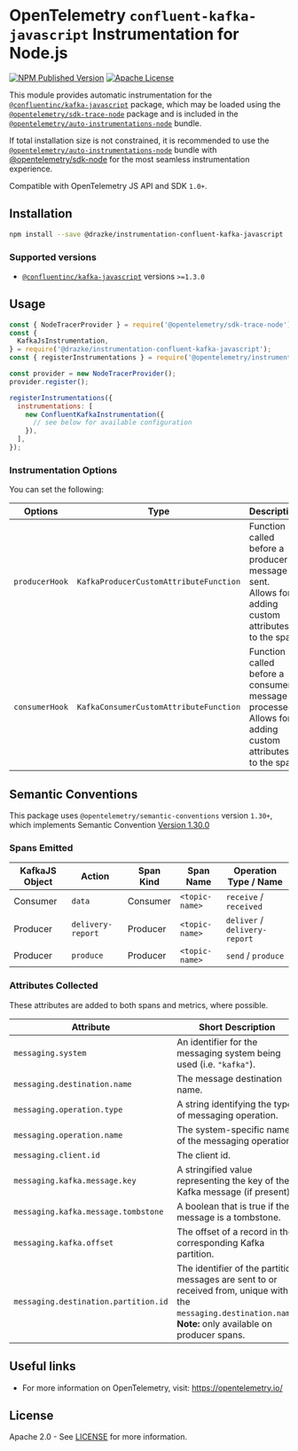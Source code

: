 # OpenTelemetry `confluent-kafka-javascript` Instrumentation for Node.js

[![NPM Published Version][npm-img]][npm-url]
[![Apache License][license-image]][license-image]

This module provides automatic instrumentation for the [`@confluentinc/kafka-javascript`](https://www.npmjs.com/package/@confluentinc/kafka-javascript) package, which may be loaded using the [`@opentelemetry/sdk-trace-node`](https://github.com/open-telemetry/opentelemetry-js/tree/main/packages/opentelemetry-sdk-trace-node) package and is included in the [`@opentelemetry/auto-instrumentations-node`](https://www.npmjs.com/package/@opentelemetry/auto-instrumentations-node) bundle.

If total installation size is not constrained, it is recommended to use the [`@opentelemetry/auto-instrumentations-node`](https://www.npmjs.com/package/@opentelemetry/auto-instrumentations-node) bundle with [@opentelemetry/sdk-node](`https://www.npmjs.com/package/@opentelemetry/sdk-node`) for the most seamless instrumentation experience.

Compatible with OpenTelemetry JS API and SDK `1.0+`.

## Installation

```bash
npm install --save @drazke/instrumentation-confluent-kafka-javascript
```

### Supported versions

- [`@confluentinc/kafka-javascript`](https://www.npmjs.com/package/@confluentinc/kafka-javascript) versions `>=1.3.0`

## Usage

```js
const { NodeTracerProvider } = require('@opentelemetry/sdk-trace-node');
const {
  KafkaJsInstrumentation,
} = require('@drazke/instrumentation-confluent-kafka-javascript');
const { registerInstrumentations } = require('@opentelemetry/instrumentation');

const provider = new NodeTracerProvider();
provider.register();

registerInstrumentations({
  instrumentations: [
    new ConfluentKafkaInstrumentation({
      // see below for available configuration
    }),
  ],
});
```

### Instrumentation Options

You can set the following:

| Options        | Type                                   | Description                                                                                              |
| -------------- | -------------------------------------- | -------------------------------------------------------------------------------------------------------- |
| `producerHook` | `KafkaProducerCustomAttributeFunction` | Function called before a producer message is sent. Allows for adding custom attributes to the span.      |
| `consumerHook` | `KafkaConsumerCustomAttributeFunction` | Function called before a consumer message is processed. Allows for adding custom attributes to the span. |

## Semantic Conventions

This package uses `@opentelemetry/semantic-conventions` version `1.30+`, which implements Semantic Convention [Version 1.30.0](https://github.com/open-telemetry/semantic-conventions/blob/v1.30.0/docs/README.md)

### Spans Emitted

| KafkaJS Object | Action                     | Span Kind | Span Name      | Operation Type / Name         |
| -------------- | -------------------------- | --------- | -------------- | ----------------------------- |
| Consumer       | `data`                     | Consumer  | `<topic-name>` | `receive` / `received`        |
| Producer       | `delivery-report`          | Producer  | `<topic-name>` | `deliver` / `delivery-report` |
| Producer       | `produce`                  | Producer  | `<topic-name>` | `send` / `produce`            |

### Attributes Collected

These attributes are added to both spans and metrics, where possible.

| Attribute                            | Short Description                                                                                                                                                  |
| ------------------------------------ | ------------------------------------------------------------------------------------------------------------------------------------------------------------------ |
| `messaging.system`                   | An identifier for the messaging system being used (i.e. `"kafka"`).                                                                                                |
| `messaging.destination.name`         | The message destination name.                                                                                                                                      |
| `messaging.operation.type`           | A string identifying the type of messaging operation.                                                                                                              |
| `messaging.operation.name`           | The system-specific name of the messaging operation.                                                                                                               |
| `messaging.client.id`                | The client id.                                                                                                               |
| `messaging.kafka.message.key`        | A stringified value representing the key of the Kafka message (if present).                                                                                        |
| `messaging.kafka.message.tombstone`  | A boolean that is true if the message is a tombstone.                                                                                                              |
| `messaging.kafka.offset`             | The offset of a record in the corresponding Kafka partition.                                                                                                       |
| `messaging.destination.partition.id` | The identifier of the partition messages are sent to or received from, unique within the `messaging.destination.name`. **Note:** only available on producer spans. |

## Useful links

- For more information on OpenTelemetry, visit: <https://opentelemetry.io/>

## License

Apache 2.0 - See [LICENSE][license-url] for more information.

[license-url]: https://github.com/drazke/opentelemetry-js-contrib/blob/main/LICENSE
[license-image]: https://img.shields.io/badge/license-Apache_2.0-green.svg?style=flat
[npm-url]: https://www.npmjs.com/package/@drazke/instrumentation-confluent-kafka-javascript
[npm-img]: https://badge.fury.io/js/%40drazke%2Finstrumentation-confluent-kafka-javascript.svg
